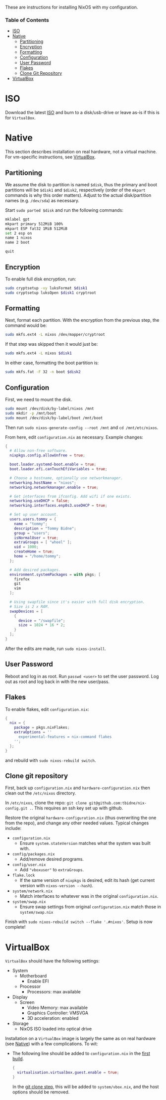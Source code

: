 These are instructions for installing NixOS with my configuration.

### Table of Contents
* [ISO](#iso)
* [Native](#native)
  * [Partitioning](#partitioning)
  * [Encryption](#encryption)
  * [Formatting](#formatting)
  * [Configuration](#configuration)
  * [User Password](#user-password)
  * [Flakes](#flakes)
  * [Clone Git Repository](#clone-git-repository)
* [VirtualBox](#virtualbox)

# ISO

Download the latest [ISO](https://nixos.org/download.html) and burn to a disk/usb-drive or leave as-is if this is for `VirtualBox`.

# Native

This section describes installation on real hardware, not a virtual machine. For vm-specific instructions, see [VirtualBox](#virtualbox).

## Partitioning

We assume the disk to partition is named `$disk`, thus the primary and boot partitions will be `$disk1` and `$disk2`, respectively (order of the `mkpart` commands is why this order matters). Adjust to the actual disk/partition names (e.g. `/dev/sda`) as necessary.

Start `sudo parted $disk` and run the following commands:

```sh
mklabel gpt
mkpart primary 512MiB 100%
mkpart ESP fat32 1MiB 512MiB
set 2 esp on
name 1 nixos
name 2 boot

quit
```

## Encryption

To enable full disk encryption, run:

```sh
sudo cryptsetup -vy luksFormat $disk1
sudo cryptsetup luksOpen $disk1 cryptroot
```

## Formatting

Next, format each partition. With the encryption from the previous step, the command would be:

```sh
sudo mkfs.ext4 -L nixos /dev/mapper/cryptroot
```

If that step was skipped then it would just be:

```sh
sudo mkfs.ext4 -L nixos $disk1
```

In either case, formatting the boot partition is:

```sh
sudo mkfs.fat -F 32 -n boot $disk2
```

## Configuration

First, we need to mount the disk.

```sh
sudo mount /dev/disk/by-label/nixos /mnt
sudo mkdir -p /mnt/boot
sudo mount /dev/disk/by-label/boot /mnt/boot
```

Then run `sudo nixos-generate-config --root /mnt` and `cd /mnt/etc/nixos`.

From here, edit `configuration.nix` as necessary. Example changes:

```nix
{
  # Allow non-free software.
  nixpkgs.config.allowUnfree = true;

  boot.loader.systemd-boot.enable = true;
  boot.loader.efi.canTouchEfiVariables = true;

  # Choose a hostname, optionally use networkmanager.
  networking.hostName = "nixos";
  networking.networkmanager.enable = true;

  # Get interfaces from ifconfig. Add wifi if one exists.
  networking.useDHCP = false;
  networking.interfaces.enp0s3.useDHCP = true;

  # Set up user account.
  users.users.tommy = {
    name = "tommy";
    description = "Tommy Bidne";
    group = "users";
    isNormalUser = true;
    extraGroups = [ "wheel" ];
    uid = 1000;
    createHome = true;
    home = "/home/tommy";
  };

  # Add desired packages.
  environment.systemPackages = with pkgs; [
    firefox
    git
    vim
  ];

  # Using swapfile since it's easier with full disk encryption.
  # Size is 2 x RAM.
  swapDevices = [
    {
      device = "/swapfile";
      size = 1024 * 16 * 2;
    }
  ];
}
```

After the edits are made, run `sudo nixos-install`.

## User Password

Reboot and log in as root. Run `passwd <user>` to set the user password. Log out as root and log back in with the new user/pass.

## Flakes

To enable flakes, edit `configuration.nix`:

```nix
{
  nix = {
    package = pkgs.nixFlakes;
    extraOptions = ''
      experimental-features = nix-command flakes
    '';
  };
}
```

and rebuild with `sudo nixos-rebuild switch`.

## Clone git repository

First, back up `configuration.nix` and `hardware-configuration.nix` then clean out the `/etc/nixos` directory.

In `/etc/nixos`, clone the repo: `git clone git@github.com:tbidne/nix-config.git .`. This requires an ssh key set up with github.

Restore the original `hardware-configuration.nix` (thus overwriting the one from the repo), and change any other needed values. Typical changes include:

* `configuration.nix`
  * Ensure `system.stateVersion` matches what the system was built with.
* `config/packages.nix`
  * Add/remove desired programs.
* `config/user.nix`
  * Add `"vboxuser"` to `extraGroups`.
* `flake.lock`
  * If the same version of `nixpkgs` is desired, edit its hash (get current version with `nixos-version --hash`).
* `system/network.nix`
  * Match interfaces to whatever was in the original `configuration.nix`.
* `system/swap.nix`
  * Ensure swap settings from original `configuration.nix` match those in `system/swap.nix`

Finish with `sudo nixos-rebuild switch --flake '.#nixos'`. Setup is now complete!

# VirtualBox

`VirtualBox` should have the following settings:

* System
  * Motherboard
    * Enable EFI
  * Processor
    * Processors: max available
* Display
  * Screen
    * Video Memory: max available
    * Graphics Controller: VMSVGA
    * 3D acceleration: enabled
* Storage
  * NixOS ISO loaded into optical drive

Installation on a `VirtualBox` image is largely the same as on real hardware (see [Native](#native)) with a few complications. To wit:

* The following line should be added to `configuration.nix` in the [first build](#configuration).

    ```nix
    {
      virtualisation.virtualbox.guest.enable = true;
    }
    ```

    In the [git clone step](#clone-git-repository), this will be added to `system/vbox.nix`, and the host options should be removed.
